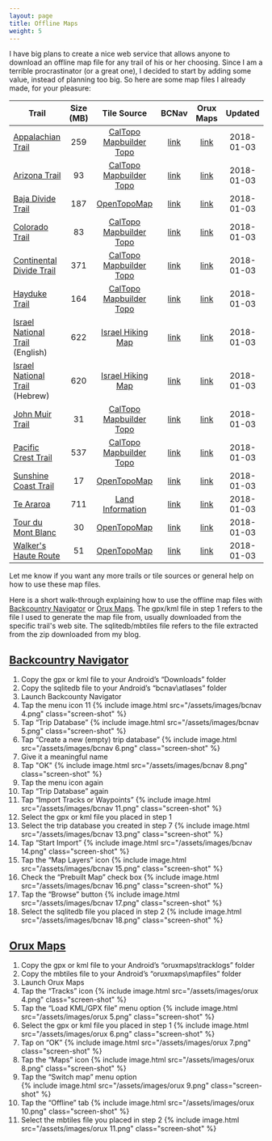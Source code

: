 ```yaml
---
layout: page
title: Offline Maps
weight: 5
---
```


I have big plans to create a nice web service that allows anyone to download an offline map file for any trail of his or her choosing. Since I am a terrible procrastinator (or a great one), I decided to start by adding some value, instead of planning too big. So here are some map files I already made, for your pleasure:

| Trail                                  | Size (MB) |          Tile Source           |        BCNav         |      Orux Maps      |  Updated   |
| -------------------------------------- | :-------: | :----------------------------: | :------------------: | :-----------------: | :--------: |
| [Appalachian Trail][at]                |    259    | [CalTopo Mapbuilder Topo][mbt] |   [link][at-bcnav]   |   [link][at-orux]   | 2018-01-03 |
| [Arizona Trail][azt]                   |    93     | [CalTopo Mapbuilder Topo][mbt] |  [link][azt-bcnav]   |  [link][azt-orux]   | 2018-01-03 |
| [Baja Divide Trail][bdt]               |    187    |       [OpenTopoMap][otm]       |  [link][bdt-bcnav]   |  [link][bdt-orux]   | 2018-01-03 |
| [Colorado Trail][ct]                   |    83     | [CalTopo Mapbuilder Topo][mbt] |   [link][ct-bcnav]   |   [link][ct-orux]   | 2018-01-03 |
| [Continental Divide Trail][cdt]        |    371    | [CalTopo Mapbuilder Topo][mbt] |  [link][cdt-bcnav]   |  [link][cdt-orux]   | 2018-01-03 |
| [Hayduke Trail][hdt]                   |    164    | [CalTopo Mapbuilder Topo][mbt] |  [link][hdt-bcnav]   |  [link][hdt-orux]   | 2018-01-03 |
| [Israel National Trail][int] (English) |    622    |    [Israel Hiking Map][ihm]    | [link][int-bcnav-en] | [link][int-orux-en] | 2018-01-03 |
| [Israel National Trail][int] (Hebrew)  |    620    |    [Israel Hiking Map][ihm]    | [link][int-bcnav-he] | [link][int-orux-he] | 2018-01-03 |
| [John Muir Trail][jmt]                 |    31     | [CalTopo Mapbuilder Topo][mbt] |  [link][jmt-bcnav]   |  [link][jmt-orux]   | 2018-01-03 |
| [Pacific Crest Trail][pct]             |    537    | [CalTopo Mapbuilder Topo][mbt] |  [link][pct-bcnav]   |  [link][pct-orux]   | 2018-01-03 |
| [Sunshine Coast Trail][sct]            |    17     |       [OpenTopoMap][otm]       |  [link][sct-bcnav]   |  [link][sct-orux]   | 2018-01-03 |
| [Te Araroa][ta]                        |    711    |    [Land Information][linz]    |   [link][ta-bcnav]   |   [link][ta-orux]   | 2018-01-03 |
| [Tour du Mont Blanc][tmb]              |    30     |       [OpenTopoMap][otm]       |  [link][tmb-bcnav]   |  [link][tmb-orux]   | 2018-01-03 |
| [Walker's Haute Route][whr]            |    51     |       [OpenTopoMap][otm]       |  [link][whr-bcnav]   |  [link][whr-orux]   | 2018-01-03 |

Let me know if you want any more trails or tile sources or general help on how to use these map files.

Here is a short walk-through explaining how to use the offline map files with [Backcountry Navigator](#backcountry-navigator) or [Orux Maps](#orux-maps). The gpx/kml file in step 1 refers to the file I used to generate the map file from, usually downloaded from the specific trail's web site. The sqlitedb/mbtiles file refers to the file extracted from the zip downloaded from my blog.

## [Backcountry Navigator]

1. Copy the gpx or kml file to your Android’s “Downloads” folder
1. Copy the sqlitedb file to your Android’s “bcnav\atlases” folder
1. Launch Backcounty Navigator
1. Tap the menu icon 11
   {% include image.html src="/assets/images/bcnav 4.png" class="screen-shot" %}
1. Tap “Trip Database”
   {% include image.html src="/assets/images/bcnav 5.png" class="screen-shot" %}
1. Tap “Create a new (empty) trip database”
   {% include image.html src="/assets/images/bcnav 6.png" class="screen-shot" %}
1. Give it a meaningful name
1. Tap "OK"
   {% include image.html src="/assets/images/bcnav 8.png" class="screen-shot" %}
1. Tap the menu icon again
1. Tap “Trip Database” again
1. Tap “Import Tracks or Waypoints”
   {% include image.html src="/assets/images/bcnav 11.png" class="screen-shot" %}
1. Select the gpx or kml file you placed in step 1
1. Select the trip database you created in step 7
   {% include image.html src="/assets/images/bcnav 13.png" class="screen-shot" %}
1. Tap “Start Import”
   {% include image.html src="/assets/images/bcnav 14.png" class="screen-shot" %}
1. Tap the “Map Layers” icon
   {% include image.html src="/assets/images/bcnav 15.png" class="screen-shot" %}
1. Check the “Prebuilt Map” check box
   {% include image.html src="/assets/images/bcnav 16.png" class="screen-shot" %}
1. Tap the “Browse” button
   {% include image.html src="/assets/images/bcnav 17.png" class="screen-shot" %}
1. Select the sqlitedb file you placed in step 2
   {% include image.html src="/assets/images/bcnav 18.png" class="screen-shot" %}

## [Orux Maps]

1. Copy the gpx or kml file to your Android’s “oruxmaps\tracklogs” folder
1. Copy the mbtiles file to your Android’s “oruxmaps\mapfiles” folder
1. Launch Orux Maps
1. Tap the “Tracks” icon
   {% include image.html src="/assets/images/orux 4.png" class="screen-shot" %}
1. Tap the “Load KML/GPX file” menu option
   {% include image.html src="/assets/images/orux 5.png" class="screen-shot" %}
1. Select the gpx or kml file you placed in step 1
   {% include image.html src="/assets/images/orux 6.png" class="screen-shot" %}
1. Tap on “OK”
   {% include image.html src="/assets/images/orux 7.png" class="screen-shot" %}
1. Tap the “Maps” icon
   {% include image.html src="/assets/images/orux 8.png" class="screen-shot" %}
1. Tap the “Switch map” menu option  
   {% include image.html src="/assets/images/orux 9.png" class="screen-shot" %}
1. Tap the “Offline” tab
   {% include image.html src="/assets/images/orux 10.png" class="screen-shot" %}
1. Select the mbtiles file you placed in step 2
   {% include image.html src="/assets/images/orux 11.png" class="screen-shot" %}

[at]: http://www.appalachiantrail.org/home/explore-the-trail
[at-bcnav]: https://storage.googleapis.com/atgardner/Appalachian%20Trail%20-%20CalTopo%20MapBuilder%20Topo%20-%208-15%20-%20BCNav.zip
[at-orux]: https://storage.googleapis.com/atgardner/Appalachian%20Trail%20-%20CalTopo%20MapBuilder%20Topo%20-%208-15%20-%20Orux.zip
[azt]: http://www.aztrail.org/interactive_map.php
[azt-bcnav]: https://storage.googleapis.com/atgardner/Arizona%20Trail%20-%20CalTopo%20MapBuilder%20Topo%20-%208-15%20-%20BCNav.zip
[azt-orux]: https://storage.googleapis.com/atgardner/Arizona%20Trail%20-%20CalTopo%20MapBuilder%20Topo%20-%208-15%20-%20Orux.zip
[bdt]: https://bajadivide.com/mapping/
[bdt-bcnav]: https://storage.googleapis.com/atgardner/Baja%20Divide%20Trail%20-%20OpenTopoMap%20-%201-15%20-%20BCNav.zip
[bdt-orux]: https://storage.googleapis.com/atgardner/Baja%20Divide%20Trail%20-%20OpenTopoMap%20-%201-15%20-%20Orux.zip
[ct]: http://bearcreeksurvey.com/but_ct_waypoints.htm
[ct-bcnav]: https://storage.googleapis.com/atgardner/Colorado%20Trail%20-%20CalTopo%20MapBuilder%20Topo%20-%208-15%20-%20BCNav.zip
[ct-orux]: https://storage.googleapis.com/atgardner/Colorado%20Trail%20-%20CalTopo%20MapBuilder%20Topo%20-%208-15%20-%20Orux.zip
[cdt]: http://continentaldividetrail.org/cdt-data/
[cdt-bcnav]: https://storage.googleapis.com/atgardner/Continental%20Divide%20Trail%20-%20CalTopo%20MapBuilder%20Topo%20-%208-15%20-%20BCNav.zip
[cdt-orux]: https://storage.googleapis.com/atgardner/Continental%20Divide%20Trail%20-%20CalTopo%20MapBuilder%20Topo%20-%208-15%20-%20Orux.zip
[hdt]: http://www.hayduketrail.org/Maps.html
[hdt-bcnav]: https://storage.googleapis.com/atgardner/Hayduke%20Trail%20-%20CalTopo%20MapBuilder%20Topo%20-%208-15%20-%20BCNav.zip
[hdt-orux]: https://storage.googleapis.com/atgardner/Hayduke%20Trail%20-%20CalTopo%20MapBuilder%20Topo%20-%208-15%20-%20Orux.zip
[int]: https://hiking.waymarkedtrails.org/#route?id=282071
[int-bcnav-en]: https://storage.googleapis.com/atgardner/Israel%20National%20Trail%20-%20Israel%20Hiking%20Map%2C%20en%20-%207-15%20-%20BCNav.zip
[int-orux-en]: https://storage.googleapis.com/atgardner/Israel%20National%20Trail%20-%20Israel%20Hiking%20Map%2C%20en%20-%207-15%20-%20Orux.zip
[int-bcnav-he]: https://storage.googleapis.com/atgardner/Israel%20National%20Trail%20-%20Israel%20Hiking%20Map%2C%20he%20-%207-15%20-%20BCNav.zip
[int-orux-he]: https://storage.googleapis.com/atgardner/Israel%20National%20Trail%20-%20Israel%20Hiking%20Map%2C%20he%20-%207-15%20-%20Orux.zip
[jmt]: https://hiking.waymarkedtrails.org/#route?id=1244828
[jmt-bcnav]: https://storage.googleapis.com/atgardner/John%20Muir%20Trail%20-%20CalTopo%20MapBuilder%20Topo%20-%201-15%20-%20BCNav.zip
[jmt-orux]: https://storage.googleapis.com/atgardner/John%20Muir%20Trail%20-%20CalTopo%20MapBuilder%20Topo%20-%201-15%20-%20Orux.zip
[pct]: https://www.pctmap.net/google/
[pct-bcnav]: https://storage.googleapis.com/atgardner/Pacific%20Crest%20Trail%20-%20CalTopo%20MapBuilder%20Topo%20-%208-15%20-%20BCNav.zip
[pct-orux]: https://storage.googleapis.com/atgardner/Pacific%20Crest%20Trail%20-%20CalTopo%20MapBuilder%20Topo%20-%208-15%20-%20Orux.zip
[sct]: https://hiking.waymarkedtrails.org/#route?id=7406716
[sct-bcnav]: https://storage.googleapis.com/atgardner/Sunshine%20Coast%20Trail%20-%20OpenTopoMap%20-%201-15%20-%20BCNav.zip
[sct-orux]: https://storage.googleapis.com/atgardner/Sunshine%20Coast%20Trail%20-%20OpenTopoMap%20-%201-15%20-%20Orux.zip
[ta]: https://www.teararoa.org.nz/downloads/
[ta-bcnav]: https://storage.googleapis.com/atgardner/Te%20Araroa%20-%20NZ%20Topo50%20-%200-15%20-%20BCNav.zip
[ta-orux]: https://storage.googleapis.com/atgardner/Te%20Araroa%20-%20NZ%20Topo50%20-%200-15%20-%20Orux.zip
[tmb]: https://hiking.waymarkedtrails.org/#route?id=6436417
[tmb-bcnav]: https://storage.googleapis.com/atgardner/Tour%20du%20Mont%20Blanc%20-%20OpenTopoMap%20-%201-15%20-%20BCNav.zip
[tmb-orux]: https://storage.googleapis.com/atgardner/Tour%20du%20Mont%20Blanc%20-%20OpenTopoMap%20-%201-15%20-%20Orux.zip
[whr]: https://hiking.waymarkedtrails.org/#route?id=7383151
[whr-bcnav]: https://storage.googleapis.com/atgardner/Walker's%20Haute%20Route%20-%20OpenTopoMap%20-%201-15%20-%20BCNav.zip
[whr-orux]: https://storage.googleapis.com/atgardner/Walker's%20Haute%20Route%20-%20OpenTopoMap%20-%201-15%20-%20Orux.zip
[otm]: https://hiking.waymarkedtrails.org/
[mbt]: https://caltopo.com/map.html#b=mbt
[ihm]: https://israelhiking.osm.org.il/
[linz]: https://www.topomap.co.nz/
[backcountry navigator]: http://backcountrynavigator.com/
[orux maps]: http://www.oruxmaps.com/
